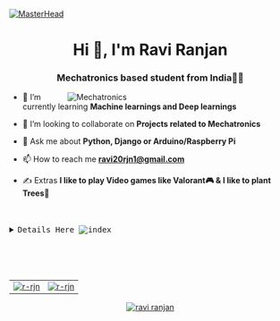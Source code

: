 [![MasterHead](https://cdn.discordapp.com/attachments/830664223259885621/932221504781975572/ezgif-5-7cdf6a22a7.gif)](https://R-Rjn.io)
<h1 align="center">Hi 👋, I'm Ravi Ranjan</h1>
<h3 align="center">Mechatronics based student from India👨‍🔧</h3>
<img align="right" alt="Mechatronics" width="400" src="https://encrypted-tbn0.gstatic.com/images?q=tbn:ANd9GcS4jEGvVhp1klaaadKB__wkvCx8i28yjt5qpQ&usqp=CAU">

- 🌱 I’m currently learning **Machine learnings and Deep learnings**

- 👯 I’m looking to collaborate on **Projects related to Mechatronics**

- 💬 Ask me about **Python, Django or Arduino/Raspberry Pi**

- 📫 How to reach me **ravi20rjn1@gmail.com**
- ✍️ Extras **I like to play Video games like Valorant🎮 & I like to plant Trees🌱**
<br>
<br>
<details>
  <summary><kbd>Details Here <img  alt="index" height="24px" src="https://cdn.discordapp.com/attachments/830664223259885621/932224157280796683/ezgif-2-e74ceb70f3.gif"/> </kbd> <br><br>
  <br>
    <br>
  <br></summary>
   <br>
  <h2 align="center" >━◉━◉━◉━◉━◉━◉| ⚡ Fun fact |◉━◉━◉━◉━◉━◉━</h2>
  <h3 align="center">I like Sports like Volley ball 🏐, football⚽ , Cycling🚴‍♂️ & Kabaddi🏅</h3>
 <br>
 
 <h2 align="center"> ━◉━◉━◉━◉━◉━◉| 🤩Interested In:|◉━◉━◉━◉━◉━◉━ </h2>
  <h3 align="center">Machine Learnings | IoT </h3>
  <h4>Current Ricing ↣<h4>
  <h2 align="center"> 
<img src="https://cdn.discordapp.com/attachments/830664223259885621/931102285285716008/Screenshot_2022-01-13_19-23-47.png" />
  <br>
  <br>
<h2 align="center" >━◉━◉━◉━◉━◉━◉| 🤝Connect with me: |◉━◉━◉━◉━◉━◉━</h2>
<p align="center">
<a href="https://twitter.com/ravirjn1" target="blank"><img align="center" src="https://raw.githubusercontent.com/rahuldkjain/github-profile-readme-generator/master/src/images/icons/Social/twitter.svg" alt="ravirjn1" height="30" width="40" /></a> &emsp;
<a href="https://kaggle.com/ravirjn" target="blank"><img align="center" src="https://raw.githubusercontent.com/rahuldkjain/github-profile-readme-generator/master/src/images/icons/Social/kaggle.svg" alt="ravirjn" height="30" width="40" /></a> &emsp;
<a href="https://www.codechef.com/users/r_rjn20" target="blank"><img align="center" src="https://avatars1.githubusercontent.com/u/11960354?s=460&v=4" alt="r_rjn20" height="30" width="40" /></a> &emsp;
<a href="https://www.linkedin.com/in/ravi-ranjan-644b8b202"><img alt="lkdn" src="https://cdn-icons-png.flaticon.com/512/174/174857.png" alt="r_rjn20" height="30" width="40"/> &emsp;
  <a href="https://discord.gg/Gjer4f38dD"><img alt="Discord" src="https://img.shields.io/discord/801057122115911710?color=cyan&logo=Discord&logoColor=green"/></a>
</p>
 <br> 
<h2 align="center" >━◉━◉━◉━◉━◉━◉|🔣Languages and Tools:|◉━◉━◉━◉━◉━◉━</h2>
<p align="left"> <a href="https://www.arduino.cc/" target="_blank" rel="noreferrer">
  <img src="https://cdn.worldvectorlogo.com/logos/arduino-1.svg" alt="arduino" width="40" height="40"/> </a>
  <a href="https://www.gnu.org/software/bash/" target="_blank" rel="noreferrer"> 
    <img src="https://www.pngfind.com/pngs/m/261-2614514_bash-logo-shell-script-logo-png-transparent-png.png" alt="bash" width="40" height="40"/> </a> 
  <a href="https://www.cprogramming.com/" target="_blank" rel="noreferrer"> 
    <img src="https://raw.githubusercontent.com/devicons/devicon/master/icons/c/c-original.svg" alt="c" width="40" height="40"/>
  </a> <a href="https://www.w3schools.com/cpp/" target="_blank" rel="noreferrer"> 
  <img src="https://raw.githubusercontent.com/devicons/devicon/master/icons/cplusplus/cplusplus-original.svg" alt="cplusplus" width="40" height="40"/> 
  </a> <a href="https://www.w3schools.com/css/" target="_blank" rel="noreferrer"> 
  <img src="https://raw.githubusercontent.com/devicons/devicon/master/icons/css3/css3-original-wordmark.svg" alt="css3" width="40" height="40"/> 
  </a> <a href="https://www.djangoproject.com/" target="_blank" rel="noreferrer"> 
  <img src="https://raw.githubusercontent.com/devicons/devicon/master/icons/django/django-original.svg" alt="django" width="40" height="40"/> 
  </a> <a href="https://git-scm.com/" target="_blank" rel="noreferrer"> <img src="https://www.vectorlogo.zone/logos/git-scm/git-scm-icon.svg" alt="git" width="40" height="40"/> 
  </a> <a href="https://www.w3.org/html/" target="_blank" rel="noreferrer"> <img src="https://raw.githubusercontent.com/devicons/devicon/master/icons/html5/html5-original-wordmark.svg" alt="html5" width="40" height="40"/>
  </a> <a href="https://www.linux.org/" target="_blank" rel="noreferrer"> <img src="https://raw.githubusercontent.com/devicons/devicon/master/icons/linux/linux-original.svg" alt="linux" width="40" height="40"/> 
  </a> <a href="https://www.mathworks.com/" target="_blank" rel="noreferrer"> <img src="https://upload.wikimedia.org/wikipedia/commons/2/21/Matlab_Logo.png" alt="matlab" width="40" height="40"/>
  </a> <a href="https://opencv.org/" target="_blank" rel="noreferrer"> <img src="https://www.vectorlogo.zone/logos/opencv/opencv-icon.svg" alt="opencv" width="40" height="40"/> 
  </a> <a href="https://pandas.pydata.org/" target="_blank" rel="noreferrer"> <img src="https://raw.githubusercontent.com/devicons/devicon/2ae2a900d2f041da66e950e4d48052658d850630/icons/pandas/pandas-original.svg" alt="pandas" width="40" height="40"/> 
  </a> <a href="https://www.photoshop.com/en" target="_blank" rel="noreferrer"> <img src="https://raw.githubusercontent.com/devicons/devicon/master/icons/photoshop/photoshop-line.svg" alt="photoshop" width="40" height="40"/> 
  </a> <a href="https://www.python.org" target="_blank" rel="noreferrer"> <img src="https://raw.githubusercontent.com/devicons/devicon/master/icons/python/python-original.svg" alt="python" width="40" height="40"/>
  </a> <a href="https://www.tensorflow.org" target="_blank" rel="noreferrer"> <img src="https://www.vectorlogo.zone/logos/tensorflow/tensorflow-icon.svg" alt="tensorflow" width="40" height="40"/>
   </a> <a href="https://neovim.io/" target="_blank" rel="noreferrer"> <img src="https://upload.wikimedia.org/wikipedia/commons/thumb/3/3a/Neovim-mark.svg/1200px-Neovim-mark.svg.png" alt="NeoVim"   width="35" height="30"/>
  </a> <img alt="VS Code" src="https://img.shields.io/badge/Visual_Studio_Code-0078D4?style=for-the-badge&logo=visual%20studio%20code&logoColor=white" /> </p>
   </a> <a href="https://www.arduino.cc/" target="_blank" rel="noreferrer"> <img src="https://play-lh.googleusercontent.com/BuqAjzmovW5UwyRg6jXLXx357YGhlu6FffeNA0_Z0h7SkeB4_rQipSiCQMPVehdLvQ" alt="Electronics"   width="35" height="30"/>
    
  <br>
  <br>
    
</details>
<table align="center">
  <tr>
   
<td><img src="https://github-readme-stats.vercel.app/api?username=r-rjn&theme=blue-green&show_icons=true" alt="r-rjn" />
    <td><img src="https://github-readme-stats.vercel.app/api/top-langs/?username=r-rjn&langs_count=8&theme=blue-green" alt="r-rjn" /></td>
  </tr>
</table>
  <div align="center">
<p><img align="center" src="https://github-readme-streak-stats.herokuapp.com/?user=r-rjn&theme=dark" alt="ravi ranjan" /></p>
  </div>


 
